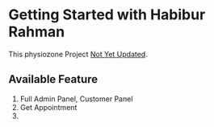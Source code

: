 # Getting Started with Habibur Rahman

This physiozone Project [Not Yet Updated](https://github.com/facebook/create-react-app).

## Available Feature
1. Full Admin Panel, Customer Panel
2. Get Appointment
3. 
